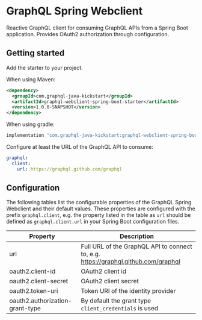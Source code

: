 # GraphQL Spring Webclient

Reactive GraphQL client for consuming GraphQL APIs from a Spring Boot application.
Provides OAuth2 authorization through configuration.

## Getting started

Add the starter to your project.

When using Maven:
```xml
<dependency>
  <groupId>com.graphql-java-kickstart</groupId>
  <artifactId>graphql-webclient-spring-boot-starter</artifactId>
  <version>1.0.0-SNAPSHOT</version>
</dependency>
```

When using gradle:
```groovy
implementation "com.graphql-java-kickstart:graphql-webclient-spring-boot-starter:1.0.0-SNAPSHOT"
```

Configure at least the URL of the GraphQL API to consume:
```yaml
graphql:
  client:
    url: https://graphql.github.com/graphql
```

## Configuration

The following tables list the configurable properties of the GraphQL Spring Webclient and their default values.
These properties are configured with the prefix `graphql.client`, e.g. the property listed in the table as `url` 
should be defined as `graphql.client.url` in your Spring Boot configuration files.

| Property | Description |
|----------|-------------|
| url | Full URL of the GraphQL API to connect to, e.g. https://graphql.github.com/graphql |
| oauth2.client-id | OAuth2 client id |
| oauth2.client-secret | OAuth2 client secret |
| oauth2.token-uri | Token URI of the identity provider |
| oauth2.authorization-grant-type | By default the grant type `client_credentials` is used |
 

